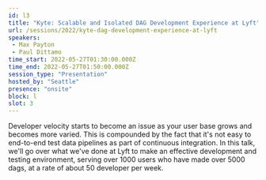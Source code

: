 ```yaml
---
id: l3
title: "Kyte: Scalable and Isolated DAG Development Experience at Lyft"
url: /sessions/2022/kyte-dag-development-experience-at-lyft
speakers:
 - Max Payton
 - Paul Dittamo
time_start: 2022-05-27T01:30:00.000Z
time_end: 2022-05-27T01:50:00.000Z
session_type: "Presentation"
hosted_by: "Seattle"
presence: "onsite"
block: l
slot: 3
---
```


Developer velocity starts to become an issue as your user base grows and becomes more varied. This is compounded by the fact that it's not easy to end-to-end test data pipelines as part of continuous integration. In this talk, we'll go over what we've done at Lyft to make an effective development and testing environment, serving over 1000 users who have made over 5000 dags, at a rate of about 50 developer per week.